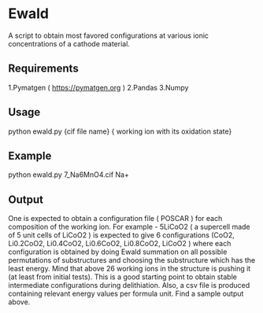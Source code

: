 # Ewald
A script to obtain most favored configurations at various ionic concentrations of a cathode material.

## Requirements

1.Pymatgen ( https://pymatgen.org )
2.Pandas
3.Numpy
 
## Usage

python ewald.py {cif file name} { working ion with its oxidation state}

## Example

python ewald.py 7_Na6MnO4.cif Na+  

## Output

One is expected to obtain a configuration file ( POSCAR ) for each composition of the working ion. For example -  5LiCoO2 ( a supercell made of 5 unit cells of LiCoO2 ) is expected to give 6 configurations (CoO2, Li0.2CoO2, Li0.4CoO2, Li0.6CoO2, Li0.8CoO2, LiCoO2 ) where each configuration is obtained by doing Ewald summation on all possible permutations of substructures and choosing the substructure which has the least energy.  Mind that above 26 working ions in the structure is pushing it (at least from initial tests). This is a good starting point to obtain stable intermediate configurations during delithiation. Also, a csv file is produced containing relevant energy values per formula unit. Find a sample output above.



